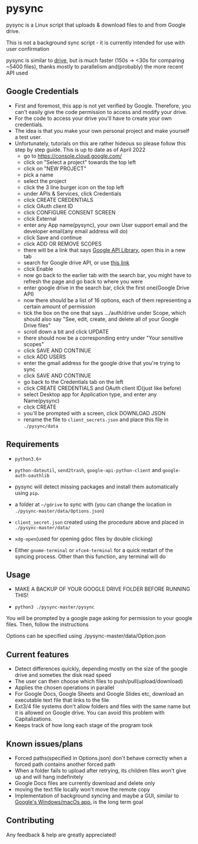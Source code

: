 # pysync

pysync is a Linux script that uploads & download files to and from Google drive. 

This is not a background sync script - it is currently intended for use with user confirmation

pysync is similar to [drive](https://github.com/odeke-em/drive), but is much faster (150s -> <30s for comparing ~5400 files), thanks mostly to parallelism and(probably) the more recent API used

## Google Credentials

- First and foremost, this app is not yet verified by Google. Therefore, you can't easily give the code permission to access and modify your drive.
- For the code to access your drive you'll have to create your own credentials.
- The idea is that you make your own personal project and make yourself a test user.
- Unfortunately, tutorials on this are rather hideous so please follow this step by step guide. This is up to date as of April 2022
  - go to <https://console.cloud.google.com/>
  - click on "Select a project" towards the top left
  - click on "NEW PROJECT"
  - pick a name
  - select the project
  - click the 3 line burger icon on the top left
  - under APIs & Services, click Credentials
  - click CREATE CREDENTIALS
  - click OAuth client ID
  - click CONFIGURE CONSENT SCREEN
  - click External
  - enter any App name(pysync), your own User support email and the developer email(any email address will do)
  - click Save and continue
  - click ADD OR REMOVE SCOPES
  - there will be a link that says [Google API Library](https://console.cloud.google.com/apis/library), open this in a new tab
  - search for Google drive API, or use [this link](https://console.cloud.google.com/apis/library/drive.googleapis.com)
  - click Enable
  - now go back to the earlier tab with the search bar, you might have to refresh the page and go back to where you were
  - enter google drive in the search bar, click the first one(Google Drive API)
  - now there should be a list of 16 options, each of them representing a certain amount of permission
  - tick the box on the one that says .../auth/drive under Scope, which should also say "See, edit, create, and delete all of your Google Drive files"
  - scroll down a bit and click UPDATE
  - there should now be a corresponding entry under "Your sensitive scopes"
  - click SAVE AND CONTINUE
  - click ADD USERS
  - enter the gmail address for the google drive that you're trying to sync
  - click SAVE AND CONTINUE
  - go back to the Credentials tab on the left
  - click CREATE CREDENTIALS and OAuth client ID(just like before)
  - select Desktop app for Application type, and enter any Name(pysync)
  - click CREATE
  - you'll be prompted with a screen, click DOWNLOAD JSON
  - rename the file to `client_secrets.json` and place this file in `./pysync/data`
  
## Requirements

- `python3.6+`

- `python-dateutil`, `send2trash`, `google-api-python-client` and `google-auth-oauthlib`

- pysync will detect missing packages and install them automatically using `pip`.
  
- a folder at `~/gdrive` to sync with (you can change the location in `./pysync-master/data/Options.json`)

- `client_secret.json` created using the procedure above and placed in `./pysync-master/data/`

- `xdg-open`(used for opening gdoc files by double clicking)

- Either `gnome-terminal` or `xfce4-terminal` for a quick restart of the syncing process. Other than this function, any terminal will do


## Usage

- MAKE A BACKUP OF YOUR GOOGLE DRIVE FOLDER BEFORE RUNNING THIS!

- `python3 ./pysync-master/pysync`

You will be prompted by a google page asking for permission to your google files. Then, follow the instructions

Options can be specified using ./pysync-master/data/Option.json

## Current features

- Detect differences quickly, depending mostly on the size of the google drive and someties the disk read speed
- The user can then choose which files to push/pull(upload/download)
- Applies the chosen operations in parallel
- For Google Docs, Google Sheets and Google Slides etc, download an executable text file that links to the file
- Ext3/4 file systems don't allow folders and files with the same name but it is allowed on Google drive. You can avoid this problem with Capitalizations.
- Keeps track of how long each stage of the program took

## Known issues/plans

- Forced paths(specified in Options.json) don't behave correctly when a forced path contains another forced path
- When a folder fails to upload after retrying, its children files won't give up and will hang indefinitely
-  Google Docs files are currently download and delete only
  - moving the text file locally won't move the remote copy
- Implementation of background syncing and maybe a GUI, similar to [Google's Windows/macOs app](https://www.google.com/drive/download/), is the long term goal

## Contributing

Any feedback & help are greatly appreciated!
